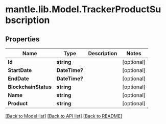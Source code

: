 # mantle.lib.Model.TrackerProductSubscription
## Properties

Name | Type | Description | Notes
------------ | ------------- | ------------- | -------------
**Id** | **string** |  | [optional] 
**StartDate** | **DateTime?** |  | [optional] 
**EndDate** | **DateTime?** |  | [optional] 
**BlockchainStatus** | **string** |  | [optional] 
**Name** | **string** |  | [optional] 
**Product** | **string** |  | [optional] 

[[Back to Model list]](../README.md#documentation-for-models) [[Back to API list]](../README.md#documentation-for-api-endpoints) [[Back to README]](../README.md)

